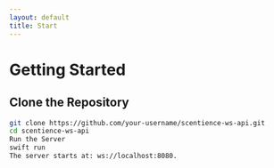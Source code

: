 ```yaml
---
layout: default
title: Start
---
```

# Getting Started

## Clone the Repository
```bash
git clone https://github.com/your-username/scentience-ws-api.git
cd scentience-ws-api
Run the Server
swift run
The server starts at: ws://localhost:8080.


